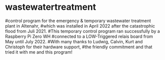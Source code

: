 # wastewatertreatment
#control program for the emergency & temporary wastewater treatment plant in Altenahr, 
#which was installed in April 2022 after the catastrophic flood from Juli 2021.
#This temporary control program ran successfully by a Raspberry Pi Zero WH 
#connected to a LOW-Triggered relais board from May until July 2022.
#With many thanks to Ludwig, Calvin, Kurt and Christoph for their hardware support, 
#the friendly commitment and that tried it with me and this program!

